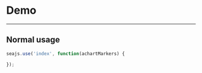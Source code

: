 # Demo

---

## Normal usage

````javascript
seajs.use('index', function(achartMarkers) {

});
````
